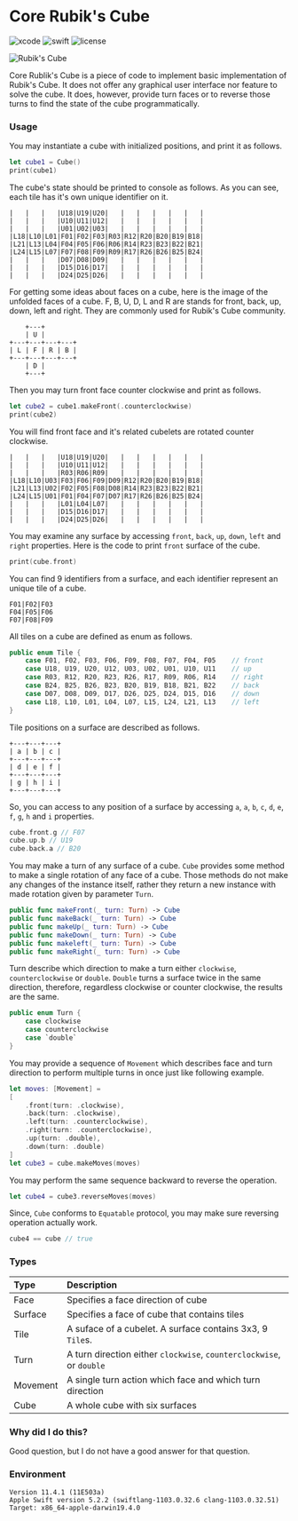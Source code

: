 # Core Rubik's Cube


![xcode](https://img.shields.io/badge/Xcode-11.4-blue)
![swift](https://img.shields.io/badge/Swift-5.1-orange.svg)
![license](https://img.shields.io/badge/License-MIT-yellow.svg)

<img src="http://safecrackermethod.com/images/rubiks-cube-simple-ten-solution-070-200x.jpg" title="Rubik's Cube">

Core Rublik's Cube is a piece of code to implement basic implementation of Rubik's Cube.  It does not offer any graphical user interface nor feature to solve the cube.  It does, however, provide turn faces or to reverse those turns to find the state of the cube programmatically.

### Usage

You may instantiate a cube with initialized positions, and print it as follows.

```.swift
let cube1 = Cube()
print(cube1)
```

The cube's state should be printed to console as follows. As you can see, each tile has it's own unique identifier on it.

```
|   |   |   |U18|U19|U20|   |   |   |   |   |   |
|   |   |   |U10|U11|U12|   |   |   |   |   |   |
|   |   |   |U01|U02|U03|   |   |   |   |   |   |
|L18|L10|L01|F01|F02|F03|R03|R12|R20|B20|B19|B18|
|L21|L13|L04|F04|F05|F06|R06|R14|R23|B23|B22|B21|
|L24|L15|L07|F07|F08|F09|R09|R17|R26|B26|B25|B24|
|   |   |   |D07|D08|D09|   |   |   |   |   |   |
|   |   |   |D15|D16|D17|   |   |   |   |   |   |
|   |   |   |D24|D25|D26|   |   |   |   |   |   |
```

For getting some ideas about faces on a cube, here is the image of the unfolded faces of a cube. F, B, U, D, L and R are stands for front, back, up, down, left and right.  They are commonly used for Rubik's Cube community.

```
    +---+
    | U |
+---+---+---+---+
| L | F | R | B |
+---+---+---+---+
    | D |
    +---+
```

Then you may turn front face counter clockwise and print as follows. 

```.swift
let cube2 = cube1.makeFront(.counterclockwise)
print(cube2)
```
 You will find front face and it's related cubelets are rotated counter clockwise.
 

```
|   |   |   |U18|U19|U20|   |   |   |   |   |   |
|   |   |   |U10|U11|U12|   |   |   |   |   |   |
|   |   |   |R03|R06|R09|   |   |   |   |   |   |
|L18|L10|U03|F03|F06|F09|D09|R12|R20|B20|B19|B18|
|L21|L13|U02|F02|F05|F08|D08|R14|R23|B23|B22|B21|
|L24|L15|U01|F01|F04|F07|D07|R17|R26|B26|B25|B24|
|   |   |   |L01|L04|L07|   |   |   |   |   |   |
|   |   |   |D15|D16|D17|   |   |   |   |   |   |
|   |   |   |D24|D25|D26|   |   |   |   |   |   |
```

You may examine any surface by accessing `front`, `back`, `up`, `down`, `left` and `right` properties.  Here is the code to print `front` surface of the cube.

```.swift
print(cube.front)
```
You can find 9 identifiers from a surface, and each identifier represent an unique tile of a cube.

```
F01|F02|F03
F04|F05|F06
F07|F08|F09
```

All tiles on a cube are defined as enum as follows.

```.swift
public enum Tile {
	case F01, F02, F03, F06, F09, F08, F07, F04, F05	// front
	case U18, U19, U20, U12, U03, U02, U01, U10, U11	// up
	case R03, R12, R20, R23, R26, R17, R09, R06, R14	// right
	case B24, B25, B26, B23, B20, B19, B18, B21, B22	// back
	case D07, D08, D09, D17, D26, D25, D24, D15, D16	// down
	case L18, L10, L01, L04, L07, L15, L24, L21, L13	// left
}
```

Tile positions on a surface are described as follows.

```
+---+---+---+
| a | b | c |
+---+---+---+
| d | e | f |
+---+---+---+
| g | h | i |
+---+---+---+
```

So, you can access to any position of a surface by accessing `a`, `a`, `b`, `c`, `d`, `e`, `f`, `g`, `h` and `i` properties. 

```.swift
cube.front.g // F07
cube.up.b // U19
cube.back.a // B20
```

You may make a turn of any surface of a cube. `Cube` provides some method to make a single rotation of any face of a cube.  Those methods do not make any changes of the instance itself, rather they return a new instance with made rotation given by parameter `Turn`.

```.swift
public func makeFront(_ turn: Turn) -> Cube
public func makeBack(_ turn: Turn) -> Cube
public func makeUp(_ turn: Turn) -> Cube
public func makeDown(_ turn: Turn) -> Cube
public func makeleft(_ turn: Turn) -> Cube
public func makeRight(_ turn: Turn) -> Cube
```

Turn describe which direction to make a turn either `clockwise`, `counterclockwise` or `double`.  `Double` turns a surface twice in the same direction, therefore, regardless clockwise or counter clockwise, the results are the same.

```.swift
public enum Turn {
	case clockwise
	case counterclockwise
	case `double`
}
```

You may provide a sequence of `Movement` which describes face and turn direction to perform multiple turns in once just like following example.


```.swift
let moves: [Movement] = 
[
	.front(turn: .clockwise),
	.back(turn: .clockwise),
	.left(turn: .counterclockwise),
	.right(turn: .counterclockwise),
	.up(turn: .double),
	.down(turn: .double)
]
let cube3 = cube.makeMoves(moves)
```

You may perform the same sequence backward to reverse the operation.

```.swift
let cube4 = cube3.reverseMoves(moves)
```

Since, `Cube` conforms to `Equatable` protocol,  you may make sure reversing operation actually work.

```.swift
cube4 == cube // true
```

### Types

| Type | Description |
|:--------------|:------------|
| Face | Specifies a face direction of cube |
| Surface | Specifies a face of cube that contains tiles |
| Tile | A suface of a cubelet.  A surface contains 3x3, 9 `Tile`s. |
| Turn | A turn direction either `clockwise`, `counterclockwise`, or `double` |
| Movement | A single turn action which face and which turn direction |
| Cube | A whole cube with six surfaces |


### Why did I do this? 

Good question, but I do not have a good answer for that question.


### Environment

```
Version 11.4.1 (11E503a)
Apple Swift version 5.2.2 (swiftlang-1103.0.32.6 clang-1103.0.32.51)
Target: x86_64-apple-darwin19.4.0
```

